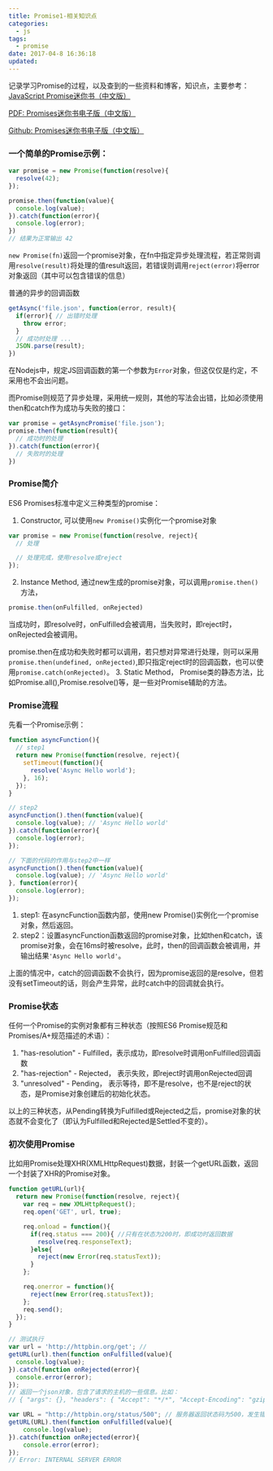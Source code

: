 ```yaml
---
title: Promise1-相关知识点
categories:
  - js
tags:
  - promise
date: 2017-04-8 16:36:18
updated:
---
```


记录学习Promise的过程，以及查到的一些资料和博客，知识点，主要参考：[JavaScript Promise迷你书（中文版）](http://liubin.org/promises-book/)

[PDF: Promises迷你书电子版（中文版）](javascript-promise-book.pdf)

[Github: Promises迷你书电子版（中文版）](https://github.com/liubin/promises-book/)


### 一个简单的Promise示例：
```js
var promise = new Promise(function(resolve){
  resolve(42);
});

promise.then(function(value){
  console.log(value);
}).catch(function(error){
  console.log(error);
})
// 结果为正常输出 42
```
`new Promise(fn)`返回一个promise对象，在fn中指定异步处理流程，若正常则调用`resolve(result)`将处理的值result返回，若错误则调用`reject(error)`将error对象返回（其中可以包含错误的信息）


普通的异步的回调函数
```js
getAsync('file.json', function(error, result){
  if(error){ // 出错时处理
    throw error;
  }
  // 成功时处理 ...
  JSON.parse(result);
})
```
在Nodejs中，规定JS回调函数的第一个参数为`Error`对象，但这仅仅是约定，不采用也不会出问题。

而Promise则规范了异步处理，采用统一规则，其他的写法会出错，比如必须使用then和catch作为成功与失败的接口：
```js
var promise = getAsyncPromise('file.json');
promise.then(function(result){
  // 成功时的处理
}).catch(function(error){
  // 失败时的处理
})
```

### Promise简介
ES6 Promises标准中定义三种类型的promise：
1. Constructor, 可以使用`new Promise()`实例化一个promise对象
```js
var promise = new Promise(function(resolve, reject){
  // 处理

  // 处理完成，使用resolve或reject
});
```
2. Instance Method, 通过new生成的promise对象，可以调用`promise.then()`方法，
```js
promise.then(onFulfilled, onRejected)
```
当成功时，即resolve时，onFulfilled会被调用，当失败时，即reject时，onRejected会被调用。

promise.then在成功和失败时都可以调用，若只想对异常进行处理，则可以采用`promise.then(undefined, onRejected)`,即只指定reject时的回调函数，也可以使用`promise.catch(onRejected)`。
3. Static Method， Promise类的静态方法，比如Promise.all(),Promise.resolve()等，是一些对Promise辅助的方法。

### Promise流程
先看一个Promise示例：
```js
function asyncFunction(){
  // step1
  return new Promise(function(resolve, reject){
    setTimeout(function(){
      resolve('Async Hello world');
    }, 16);
  });
}

// step2
asyncFunction().then(function(value){
  console.log(value); // 'Async Hello world'
}).catch(function(error){
  console.log(error);
});

// 下面的代码的作用与step2中一样
asyncFunction().then(function(value){
  console.log(value); // 'Async Hello world'
}, function(error){
  console.log(error);
});

```
1. step1: 在asyncFunction函数内部，使用new Promise()实例化一个promise对象，然后返回。
2. step2：设置asyncFunction函数返回的promise对象，比如then和catch，该promise对象，会在16ms时被resolve，此时，then的回调函数会被调用，并输出结果`'Async Hello world'`。

上面的情况中，catch的回调函数不会执行，因为promise返回的是resolve，但若没有setTimeout的话，则会产生异常，此时catch中的回调就会执行。

### Promise状态
任何一个Promise的实例对象都有三种状态（按照ES6 Promise规范和Promises/A+规范描述的术语）：
1. "has-resolution" - Fulfilled，表示成功，即resolve时调用onFulfilled回调函数
2. "has-rejection" - Rejected， 表示失败，即reject时调用onRejected回调
3. "unresolved" - Pending， 表示等待，即不是resolve，也不是reject的状态，是Promise对象创建后的初始化状态。

以上的三种状态，从Pending转换为Fulfilled或Rejected之后，promise对象的状态就不会变化了（即认为Fulfilled和Rejected是Settled不变的）。

### 初次使用Promise
比如用Promise处理XHR(XMLHttpRequest)数据，封装一个getURL函数，返回一个封装了XHR的Promise对象。
```js
function getURL(url){
  return new Promise(function(resolve, reject){
    var req = new XMLHttpRequest();
    req.open('GET', url, true);

    req.onload = function(){
      if(req.status === 200){ //只有在状态为200时，即成功时返回数据
        resolve(req.responseText);
      }else{
        reject(new Error(req.statusText));
      }
    };

    req.onerror = function(){
      reject(new Error(req.statusText));
    };
    req.send();
  });
}

// 测试执行
var url = 'http://httpbin.org/get'; //
getURL(url).then(function onFulfilled(value){
  console.log(value);
}).catch(function onRejected(error){
  console.error(error);
});
// 返回一个json对象，包含了请求的主机的一些信息。比如：
// { "args": {}, "headers": { "Accept": "*/*", "Accept-Encoding": "gzip, deflate, sdch", "Accept-Language": "en-US,en;q=0.8", "Connection": "close", "Host": "httpbin.org", "Origin": "http://liubin.org", "User-Agent": "Mozilla/5.0 (Windows NT 10.0; Win64; x64) AppleWebKit/537.36 (KHTML, like Gecko) Chrome/57.0.2987.133 Safari/537.36" }, "origin": "211.86.158.159", "url": "http://httpbin.org/get" }

var URL = "http://httpbin.org/status/500"; // 服务器返回状态码为500，发生错误
getURL(URL).then(function onFulfilled(value){
    console.log(value);
}).catch(function onRejected(error){
    console.error(error);
});
// Error: INTERNAL SERVER ERROR
```

